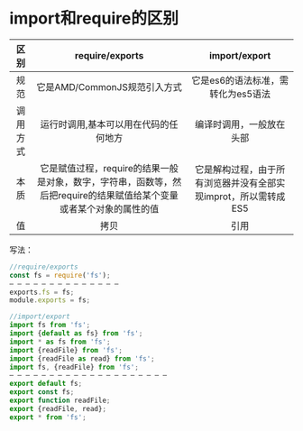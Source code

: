 # import和require的区别



|   区别   |                       require/exports                        |                        import/export                         |
| :------: | :----------------------------------------------------------: | :----------------------------------------------------------: |
|   规范   |                 它是AMD/CommonJS规范引入方式                 |              它是es6的语法标准，需转化为es5语法              |
| 调用方式 |            运行时调用,基本可以用在代码的任何地方             |                   编译时调用，一般放在头部                   |
|   本质   | 它是赋值过程，require的结果一般是对象，数字，字符串，函数等，然后把require的结果赋值给某个变量或者某个对象的属性的值 | 它是解构过程，由于所有浏览器并没有全部实现improt，所以需转成ES5 |
|    值    |                             拷贝                             |                             引用                             |

写法：

```js
//require/exports
const fs = require('fs');
— — — — — — — — — — — — — — 
exports.fs = fs;
module.exports = fs;
```

```js
//import/export
import fs from 'fs';
import {default as fs} from 'fs';
import * as fs from 'fs';
import {readFile} from 'fs';
import {readFile as read} from 'fs';
import fs, {readFile} from 'fs';
— — — — — — — — — — — — — — — — — — — — 
export default fs;
export const fs;
export function readFile;
export {readFile, read};
export * from 'fs';
```





























































